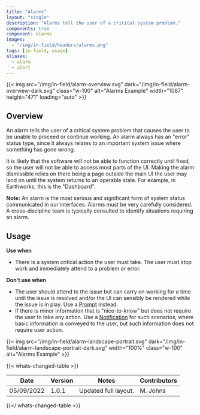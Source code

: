 ```yaml
---
title: "Alarms"
layout: "single"
description: "Alarms tell the user of a critical system problem."
components: true
component: alarms
images:
  - "/img/in-field/headers/alarms.png"
tags: [in-field, usage]
aliases:
  - alarm
  - alert
---
```


{{< img src="/img/in-field/alarm-overview.svg" dark="/img/in-field/alarm-overview-dark.svg" class="w-100" alt="Alarms Example" width="1087" height="471" loading="auto" >}}

## Overview

An alarm tells the user of a critical system problem that causes the user to be unable to proceed or continue working. An alarm always has an "error" status type, since it always relates to an important system issue where something has gone wrong.

It is likely that the software will not be able to function correctly until fixed, so the user will not be able to access most parts of the UI. Making the alarm dismissible relies on there being a page outside the main UI the user may land on until the system returns to an operable state. For example, in Earthworks, this is the "Dashboard".

**Note:** An alarm is the most serious and significant form of system status communicated in our interfaces. Alarms must be very carefully considered. A cross-discipline team is typically consulted to identify situations requiring an alarm.

## Usage

**Use when**

- There is a system critical action the user must take. The user must stop work and immediately attend to a problem or error.

**Don't use when**

- The user should attend to the issue but can carry on working for a time until the issue is resolved and/or the UI can sensibly be rendered while the issue is in play. Use a [Prompt](/components/in-field/prompts/) instead.
- If there is minor information that is "nice-to-know" but does not require the user to take any action. Use a [Notification](/components/in-field/notifications/) for such scenarios, where basic information is conveyed to the user, but such information does not require user action.

{{< img src="/img/in-field/alarm-landscape-portrait.svg" dark="/img/in-field/alarm-landscape-portrait-dark.svg" width="100%" class="w-100" alt="Alarms Example" >}}

{{< whats-changed-table >}}

| Date       | Version | Notes                | Contributors |
| ---------- | ------- | -------------------- | ------------ |
| 05/09/2022 | 1.0.1   | Updated full layout. | M. Johns     |

{{</ whats-changed-table >}}
